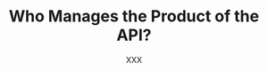 ---
published: false
layout: post
title: "Who Manages the Product of the API?"
author: XXX
author_link: XXX
categories:
- Teams
- Engineering
- Design
---